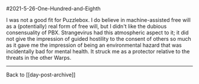 #2021-5-26-One-Hundred-and-Eighth

I was not a good fit for Puzzlebox.  I do believe in machine-assisted free will as a (potentially) real form of free will, but I didn't like the dubious consensuality of PBX.  Strangevirus had this atmospheric aspect to it; it did not give the impression of guided hostility to the consent of others so much as it gave me the impression of being an environmental hazard that was incidentally bad for mental health.  It struck me as a protector relative to the threats in the other Warps.

---
Back to [[day-post-archive]]